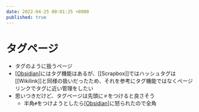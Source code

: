 ```yaml
---
date: 2022-04-25 00:01:25 +0900
published: true
---
```


# タグページ

- タグのように扱うページ
- [[Obsidian]]にはタグ機能はあるが、[[Scrapbox]]ではハッシュタグは[[Wikilink]]と同様の扱いだったため、それを参考にタグ機能ではなくページリンクでタグに近い管理をしたい
- 思いつきだけど、タグページは先頭に`＃`をつけると良さそう
  - 半角`#`をつけようとしたら[[Obsidian]]に怒られたので全角

[//begin]: # "Autogenerated link references for markdown compatibility"
[Obsidian]: Obsidian "Obsidian"
[Obsidian]: Obsidian "Obsidian"
[//end]: # "Autogenerated link references"
